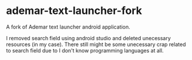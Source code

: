 # ademar-text-launcher-fork
A fork of Ademar text launcher android application.

I removed search field using android studio and deleted unecessary resources (in my case). There still might be some unecessary crap related to search field due to I don't know programming languages at all.
